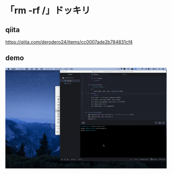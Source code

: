 # 「rm -rf /」ドッキリ

## qiita
https://qiita.com/derodero24/items/cc0007ade2b784831cf4

## demo
![](rm.gif)
